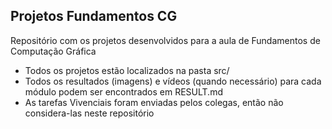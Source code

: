 ## Projetos Fundamentos CG

Repositório com os projetos desenvolvidos para a aula de Fundamentos de Computação Gráfica

- Todos os projetos estão localizados na pasta src/
- Todos os resultados (imagens) e vídeos (quando necessário) para cada módulo podem ser encontrados em RESULT.md
- As tarefas Vivenciais foram enviadas pelos colegas, então não considera-las neste repositório
